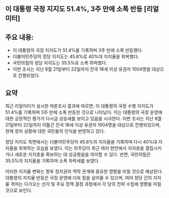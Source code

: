 ## 이 대통령 국정 지지도 51.4%, 3주 만에 소폭 반등 [리얼미터]

## 주요 내용:
*   이 대통령의 국정 지지도가 51.4%를 기록하며 3주 만에 소폭 반등했다.
*   더불어민주당의 정당 지지도는 45.8%로 40%대 지지율을 회복했다.
*   국민의힘의 정당 지지도는 35.5%로 소폭 하락했다.
*   이번 조사는 지난 8월 21일부터 22일까지 전국 18세 이상 유권자 1004명을 대상으로 진행되었다.

## 요약

최근 리얼미터가 실시한 여론조사 결과에 따르면, 이 대통령의 국정 수행 지지도가 51.4%를 기록하며 3주 만에 소폭 반등한 것으로 나타났다. 이는 대통령의 국정 운영에 대한 긍정적인 평가가 다시금 상승세를 보이고 있음을 시사한다. 이번 조사는 지난 8월 21일부터 22일까지 이틀간 전국 18세 이상 유권자 1004명을 대상으로 진행되었으며, 현재 정치 상황에 대한 국민들의 인식을 반영하고 있다.

정당 지지도 측면에서는 더불어민주당이 45.8%의 지지율을 기록하며 다시 40%대 지지율을 회복하는 모습을 보였다. 이는 민주당이 최근 여러 현안에서 지지층을 결집시키거나 새로운 지지층을 확보하는 데 성공했음을 의미할 수 있다. 반면, 국민의힘은 35.5%의 지지율을 기록하며 소폭 하락세를 보였다.

이러한 지지율 변화는 향후 정치권의 역학 관계에 중요한 영향을 미칠 것으로 예상된다. 대통령의 지지율 반등은 국정 운영에 더욱 힘을 실어줄 수 있으며, 여야 정당 간의 지지율 격차는 다가오는 선거 및 주요 정책 결정 과정에서 각 당의 전략 수립에 영향을 미칠 것으로 보인다.